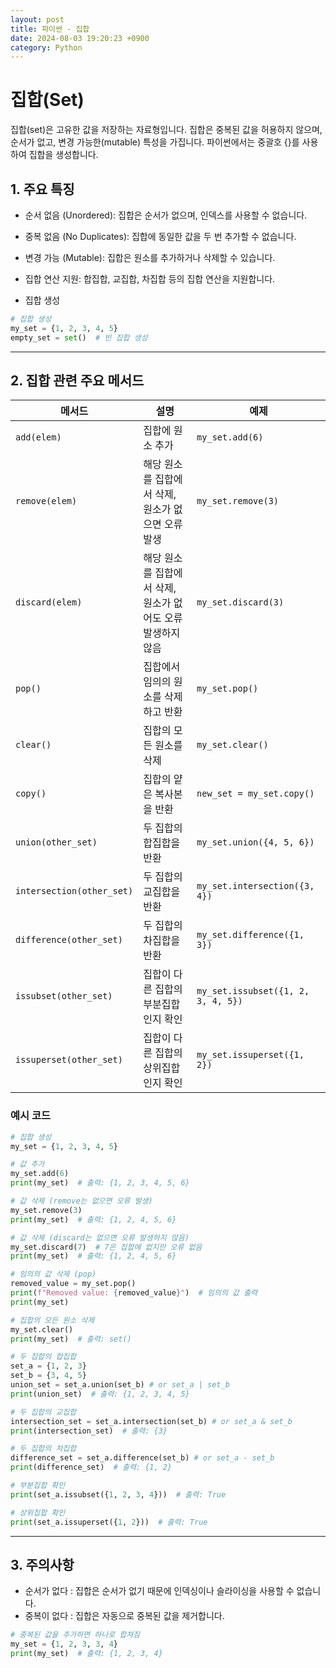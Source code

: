 ```yaml
---
layout: post
title: 파이썬 - 집합
date: 2024-08-03 19:20:23 +0900
category: Python
---
```

# 집합(Set)

집합(set)은 고유한 값을 저장하는 자료형입니다. 집합은 중복된 값을 허용하지 않으며, 순서가 없고, 변경 가능한(mutable) 특성을 가집니다. 파이썬에서는 중괄호 {}를 사용하여 집합을 생성합니다.

## 1. 주요 특징
 - 순서 없음 (Unordered): 집합은 순서가 없으며, 인덱스를 사용할 수 없습니다.
 - 중복 없음 (No Duplicates): 집합에 동일한 값을 두 번 추가할 수 없습니다.
 - 변경 가능 (Mutable): 집합은 원소를 추가하거나 삭제할 수 있습니다.
 - 집합 연산 지원: 합집합, 교집합, 차집합 등의 집합 연산을 지원합니다.

 - 집합 생성
```python
# 집합 생성
my_set = {1, 2, 3, 4, 5}
empty_set = set()  # 빈 집합 생성
```

---

## 2. 집합 관련 주요 메서드

| 메서드                    | 설명                                         | 예제                                 |
|---------------------------|--------------------------------------------|--------------------------------------|
| `add(elem)`                | 집합에 원소 추가                            | `my_set.add(6)`                      |
| `remove(elem)`             | 해당 원소를 집합에서 삭제, 원소가 없으면 오류 발생 | `my_set.remove(3)`                   |
| `discard(elem)`            | 해당 원소를 집합에서 삭제, 원소가 없어도 오류 발생하지 않음 | `my_set.discard(3)`                  |
| `pop()`                    | 집합에서 임의의 원소를 삭제하고 반환         | `my_set.pop()`                       |
| `clear()`                  | 집합의 모든 원소를 삭제                     | `my_set.clear()`                     |
| `copy()`                   | 집합의 얕은 복사본을 반환                  | `new_set = my_set.copy()`            |
| `union(other_set)`         | 두 집합의 합집합을 반환                     | `my_set.union({4, 5, 6})`            |
| `intersection(other_set)`  | 두 집합의 교집합을 반환                    | `my_set.intersection({3, 4})`       |
| `difference(other_set)`    | 두 집합의 차집합을 반환                     | `my_set.difference({1, 3})`         |
| `issubset(other_set)`      | 집합이 다른 집합의 부분집합인지 확인         | `my_set.issubset({1, 2, 3, 4, 5})`  |
| `issuperset(other_set)`    | 집합이 다른 집합의 상위집합인지 확인         | `my_set.issuperset({1, 2})`         |

### 예시 코드
```python
# 집합 생성
my_set = {1, 2, 3, 4, 5}

# 값 추가
my_set.add(6)
print(my_set)  # 출력: {1, 2, 3, 4, 5, 6}

# 값 삭제 (remove는 없으면 오류 발생)
my_set.remove(3)
print(my_set)  # 출력: {1, 2, 4, 5, 6}

# 값 삭제 (discard는 없으면 오류 발생하지 않음)
my_set.discard(7)  # 7은 집합에 없지만 오류 없음
print(my_set)  # 출력: {1, 2, 4, 5, 6}

# 임의의 값 삭제 (pop)
removed_value = my_set.pop()
print(f"Removed value: {removed_value}")  # 임의의 값 출력
print(my_set)

# 집합의 모든 원소 삭제
my_set.clear()
print(my_set)  # 출력: set()

# 두 집합의 합집합
set_a = {1, 2, 3}
set_b = {3, 4, 5}
union_set = set_a.union(set_b) # or set_a | set_b
print(union_set)  # 출력: {1, 2, 3, 4, 5}

# 두 집합의 교집합
intersection_set = set_a.intersection(set_b) # or set_a & set_b
print(intersection_set)  # 출력: {3}

# 두 집합의 차집합
difference_set = set_a.difference(set_b) # or set_a - set_b
print(difference_set)  # 출력: {1, 2}

# 부분집합 확인
print(set_a.issubset({1, 2, 3, 4}))  # 출력: True

# 상위집합 확인
print(set_a.issuperset({1, 2}))  # 출력: True
```

---

## 3. 주의사항
 - 순서가 없다 : 집합은 순서가 없기 때문에 인덱싱이나 슬라이싱을 사용할 수 없습니다.
 - 중복이 없다 : 집합은 자동으로 중복된 값을 제거합니다.

```python
# 중복된 값을 추가하면 하나로 합쳐짐
my_set = {1, 2, 3, 3, 4}
print(my_set)  # 출력: {1, 2, 3, 4}
```